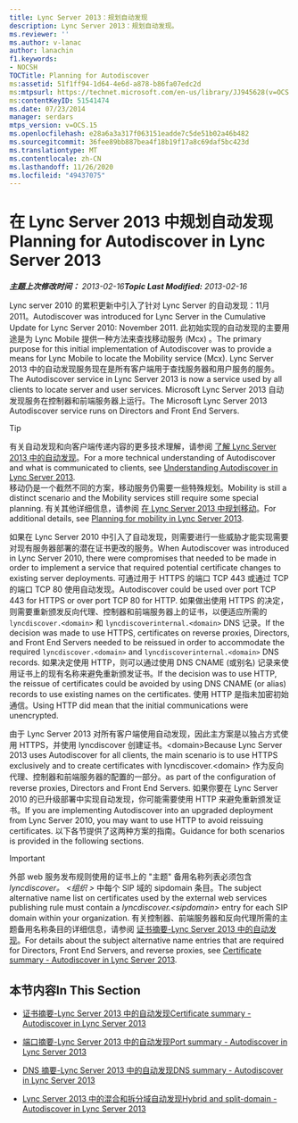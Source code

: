 ```yaml
---
title: Lync Server 2013：规划自动发现
description: Lync Server 2013：规划自动发现。
ms.reviewer: ''
ms.author: v-lanac
author: lanachin
f1.keywords:
- NOCSH
TOCTitle: Planning for Autodiscover
ms:assetid: 51f1ff94-1d64-4e6d-a878-b86fa07edc2d
ms:mtpsurl: https://technet.microsoft.com/en-us/library/JJ945628(v=OCS.15)
ms:contentKeyID: 51541474
ms.date: 07/23/2014
manager: serdars
mtps_version: v=OCS.15
ms.openlocfilehash: e28a6a3a317f063151eadde7c5de51b02a46b482
ms.sourcegitcommit: 36fee89bb887bea4f18b19f17a8c69daf5bc423d
ms.translationtype: MT
ms.contentlocale: zh-CN
ms.lasthandoff: 11/26/2020
ms.locfileid: "49437075"
---
```

# <a name="planning-for-autodiscover-in-lync-server-2013"></a><span data-ttu-id="3a03d-103">在 Lync Server 2013 中规划自动发现</span><span class="sxs-lookup"><span data-stu-id="3a03d-103">Planning for Autodiscover in Lync Server 2013</span></span>

<div data-xmlns="http://www.w3.org/1999/xhtml">

<div class="topic" data-xmlns="http://www.w3.org/1999/xhtml" data-msxsl="urn:schemas-microsoft-com:xslt" data-cs="https://msdn.microsoft.com/">

<div data-asp="https://msdn2.microsoft.com/asp">



</div>

<div id="mainSection">

<div id="mainBody"><span data-ttu-id="3a03d-104">

<span> </span></span><span class="sxs-lookup"><span data-stu-id="3a03d-104">

<span> </span></span></span>

<span data-ttu-id="3a03d-105">_**主题上次修改时间：** 2013-02-16_</span><span class="sxs-lookup"><span data-stu-id="3a03d-105">_**Topic Last Modified:** 2013-02-16_</span></span>

<span data-ttu-id="3a03d-106">Lync server 2010 的累积更新中引入了针对 Lync Server 的自动发现：11月2011。</span><span class="sxs-lookup"><span data-stu-id="3a03d-106">Autodiscover was introduced for Lync Server in the Cumulative Update for Lync Server 2010: November 2011.</span></span> <span data-ttu-id="3a03d-107">此初始实现的自动发现的主要用途是为 Lync Mobile 提供一种方法来查找移动服务 (Mcx) 。</span><span class="sxs-lookup"><span data-stu-id="3a03d-107">The primary purpose for this initial implementation of Autodiscover was to provide a means for Lync Mobile to locate the Mobility service (Mcx).</span></span> <span data-ttu-id="3a03d-108">Lync Server 2013 中的自动发现服务现在是所有客户端用于查找服务器和用户服务的服务。</span><span class="sxs-lookup"><span data-stu-id="3a03d-108">The Autodiscover service in Lync Server 2013 is now a service used by all clients to locate server and user services.</span></span> <span data-ttu-id="3a03d-109">Microsoft Lync Server 2013 自动发现服务在控制器和前端服务器上运行。</span><span class="sxs-lookup"><span data-stu-id="3a03d-109">The Microsoft Lync Server 2013 Autodiscover service runs on Directors and Front End Servers.</span></span>

<div>


> [!TIP]  
> <span data-ttu-id="3a03d-110">有关自动发现和向客户端传递内容的更多技术理解，请参阅 <A href="lync-server-2013-understanding-autodiscover.md">了解 Lync Server 2013 中的自动发现</A>。</span><span class="sxs-lookup"><span data-stu-id="3a03d-110">For a more technical understanding of Autodiscover and what is communicated to clients, see <A href="lync-server-2013-understanding-autodiscover.md">Understanding Autodiscover in Lync Server 2013</A>.</span></span><BR><span data-ttu-id="3a03d-111">移动仍是一个截然不同的方案，移动服务仍需要一些特殊规划。</span><span class="sxs-lookup"><span data-stu-id="3a03d-111">Mobility is still a distinct scenario and the Mobility services still require some special planning.</span></span> <span data-ttu-id="3a03d-112">有关其他详细信息，请参阅 <A href="lync-server-2013-planning-for-mobility.md">在 Lync Server 2013 中规划移动</A>。</span><span class="sxs-lookup"><span data-stu-id="3a03d-112">For additional details, see <A href="lync-server-2013-planning-for-mobility.md">Planning for mobility in Lync Server 2013</A>.</span></span>



</div>

<span data-ttu-id="3a03d-113">如果在 Lync Server 2010 中引入了自动发现，则需要进行一些威胁才能实现需要对现有服务器部署的潜在证书更改的服务。</span><span class="sxs-lookup"><span data-stu-id="3a03d-113">When Autodiscover was introduced in Lync Server 2010, there were compromises that needed to be made in order to implement a service that required potential certificate changes to existing server deployments.</span></span> <span data-ttu-id="3a03d-114">可通过用于 HTTPS 的端口 TCP 443 或通过 TCP 的端口 TCP 80 使用自动发现。</span><span class="sxs-lookup"><span data-stu-id="3a03d-114">Autodiscover could be used over port TCP 443 for HTTPS or over port TCP 80 for HTTP.</span></span> <span data-ttu-id="3a03d-115">如果做出使用 HTTPS 的决定，则需要重新颁发反向代理、控制器和前端服务器上的证书，以便适应所需的 `lyncdiscover.<domain>` 和 `lyncdiscoverinternal.<domain>` DNS 记录。</span><span class="sxs-lookup"><span data-stu-id="3a03d-115">If the decision was made to use HTTPS, certificates on reverse proxies, Directors, and Front End Servers needed to be reissued in order to accommodate the required `lyncdiscover.<domain>` and `lyncdiscoverinternal.<domain>` DNS records.</span></span> <span data-ttu-id="3a03d-116">如果决定使用 HTTP，则可以通过使用 DNS CNAME (或别名) 记录来使用证书上的现有名称来避免重新颁发证书。</span><span class="sxs-lookup"><span data-stu-id="3a03d-116">If the decision was to use HTTP, the reissue of certificates could be avoided by using DNS CNAME (or alias) records to use existing names on the certificates.</span></span> <span data-ttu-id="3a03d-117">使用 HTTP 是指未加密初始通信。</span><span class="sxs-lookup"><span data-stu-id="3a03d-117">Using HTTP did mean that the initial communications were unencrypted.</span></span>

<span data-ttu-id="3a03d-118">由于 Lync Server 2013 对所有客户端使用自动发现，因此主方案是以独占方式使用 HTTPS，并使用 lyncdiscover 创建证书。\<domain\></span><span class="sxs-lookup"><span data-stu-id="3a03d-118">Because Lync Server 2013 uses Autodiscover for all clients, the main scenario is to use HTTPS exclusively and to create certificates with lyncdiscover.\<domain\></span></span> <span data-ttu-id="3a03d-119">作为反向代理、控制器和前端服务器的配置的一部分。</span><span class="sxs-lookup"><span data-stu-id="3a03d-119">as part of the configuration of reverse proxies, Directors and Front End Servers.</span></span> <span data-ttu-id="3a03d-120">如果你要在 Lync Server 2010 的已升级部署中实现自动发现，你可能需要使用 HTTP 来避免重新颁发证书。</span><span class="sxs-lookup"><span data-stu-id="3a03d-120">If you are implementing Autodiscover into an upgraded deployment from Lync Server 2010, you may want to use HTTP to avoid reissuing certificates.</span></span> <span data-ttu-id="3a03d-121">以下各节提供了这两种方案的指南。</span><span class="sxs-lookup"><span data-stu-id="3a03d-121">Guidance for both scenarios is provided in the following sections.</span></span>

<div>


> [!IMPORTANT]  
> <span data-ttu-id="3a03d-122">外部 web 服务发布规则使用的证书上的 "主题" 备用名称列表必须包含<EM>lyncdiscover。 &lt;组织 &gt; </EM>中每个 SIP 域的 sipdomain 条目。</span><span class="sxs-lookup"><span data-stu-id="3a03d-122">The subject alternative name list on certificates used by the external web services publishing rule must contain a <EM>lyncdiscover.&lt;sipdomain&gt;</EM> entry for each SIP domain within your organization.</span></span> <span data-ttu-id="3a03d-123">有关控制器、前端服务器和反向代理所需的主题备用名称条目的详细信息，请参阅 <A href="lync-server-2013-certificate-summary-autodiscover.md">证书摘要-Lync Server 2013 中的自动发现</A>。</span><span class="sxs-lookup"><span data-stu-id="3a03d-123">For details about the subject alternative name entries that are required for Directors, Front End Servers, and reverse proxies, see <A href="lync-server-2013-certificate-summary-autodiscover.md">Certificate summary - Autodiscover in Lync Server 2013</A>.</span></span>



</div>

<div>

## <a name="in-this-section"></a><span data-ttu-id="3a03d-124">本节内容</span><span class="sxs-lookup"><span data-stu-id="3a03d-124">In This Section</span></span>

  - [<span data-ttu-id="3a03d-125">证书摘要-Lync Server 2013 中的自动发现</span><span class="sxs-lookup"><span data-stu-id="3a03d-125">Certificate summary - Autodiscover in Lync Server 2013</span></span>](lync-server-2013-certificate-summary-autodiscover.md)

  - [<span data-ttu-id="3a03d-126">端口摘要-Lync Server 2013 中的自动发现</span><span class="sxs-lookup"><span data-stu-id="3a03d-126">Port summary - Autodiscover in Lync Server 2013</span></span>](lync-server-2013-port-summary-autodiscover.md)

  - [<span data-ttu-id="3a03d-127">DNS 摘要-Lync Server 2013 中的自动发现</span><span class="sxs-lookup"><span data-stu-id="3a03d-127">DNS summary - Autodiscover in Lync Server 2013</span></span>](lync-server-2013-dns-summary-autodiscover.md)

  - [<span data-ttu-id="3a03d-128">Lync Server 2013 中的混合和拆分域自动发现</span><span class="sxs-lookup"><span data-stu-id="3a03d-128">Hybrid and split-domain - Autodiscover in Lync Server 2013</span></span>](lync-server-2013-hybrid-and-split-domain-autodiscover.md)

<span data-ttu-id="3a03d-129"></div>

</div>

<span> </span>

</div>

</div>

</span><span class="sxs-lookup"><span data-stu-id="3a03d-129"></div>

</div>

<span> </span>

</div>

</div>

</span></span></div>

